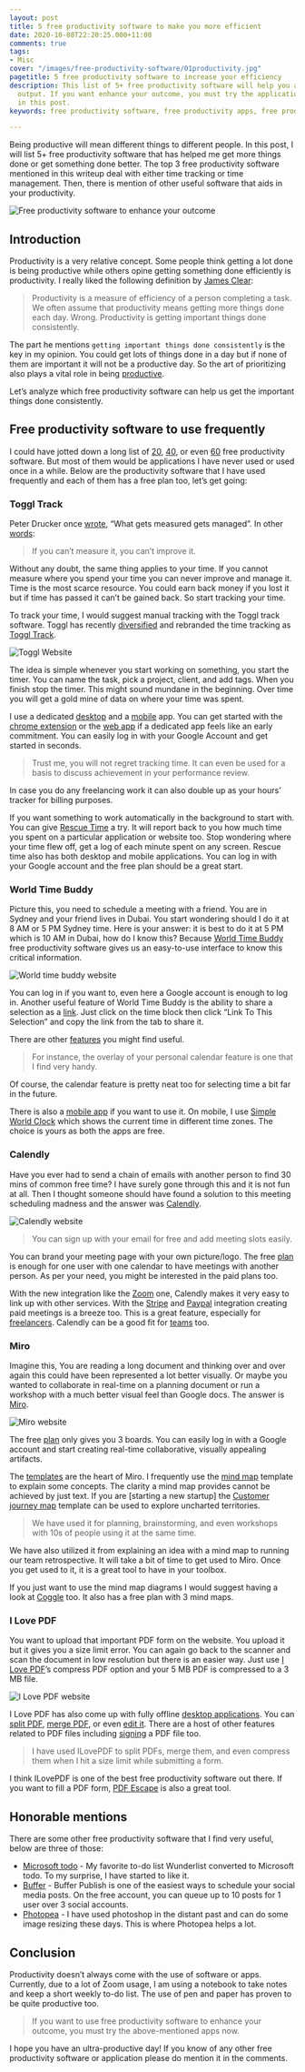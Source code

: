 ```yaml
---
layout: post
title: 5 free productivity software to make you more efficient
date: 2020-10-08T22:20:25.000+11:00
comments: true
tags:
- Misc
cover: "/images/free-productivity-software/01productivity.jpg"
pagetitle: 5 free productivity software to increase your efficiency
description: This list of 5+ free productivity software will help you attain more
  output. If you want enhance your outcome, you must try the applications mentioned
  in this post.
keywords: free productivity software, free productivity apps, free productivity applications

---
```

Being productive will mean different things to different people. In this post, I will list 5+ free productivity software that has helped me get more things done or get something done better. The top 3 free productivity software mentioned in this writeup deal with either time tracking or time management. Then, there is mention of other useful software that aids in your productivity.

<!-- more -->

<img class="center" loading="lazy" src="/images/free-productivity-software/01productivity.jpg" title="Free productivity software to enhance your outcome" alt="Free productivity software to enhance your outcome">

## Introduction

Productivity is a very relative concept. Some people think getting a lot done is being productive while others opine getting something done efficiently is productivity. I really liked the following definition by [James Clear](https://jamesclear.com/productivity):

> Productivity is a measure of efficiency of a person completing a task. We often assume that productivity means getting more things done each day. Wrong. Productivity is getting important things done consistently.

The part he mentions `getting important things done consistently` is the key in my opinion. You could get lots of things done in a day but if none of them are important it will not be a productive day. So the art of prioritizing also plays a vital role in being [productive](/blog/2013/03/5-amazing-free-productivity-apps/).

Let’s analyze which free productivity software can help us get the important things done consistently.

## Free productivity software to use frequently

I could have jotted down a long list of [20](https://www.lifehack.org/articles/featured/top-20-free-applications-to-increase-your-productivity.html), [40](https://www.ventureharbour.com/best-productivity-apps/), or even [60](https://www.timedoctor.com/blog/productivity-tools/) free productivity software. But most of them would be applications I have never used or used once in a while. Below are the productivity software that I have used frequently and each of them has a free plan too, let’s get going:

### Toggl Track

Peter Drucker once [wrote](https://hbr.org/2010/10/what-cant-be-measured), “What gets measured gets managed”. In other [words](https://www.growthink.com/content/two-most-important-quotes-business):

> If you can’t measure it, you can’t improve it.

Without any doubt, the same thing applies to your time. If you cannot measure where you spend your time you can never improve and manage it. Time is the most scarce resource. You could earn back money if you lost it but if time has passed it can’t be gained back. So start tracking your time.

To track your time, I would suggest manual tracking with the Toggl track software. Toggl has recently [diversified](https://toggl.com/blog/toggl-rebrand-toggltrack) and rebranded the time tracking as [Toggl Track](https://toggl.com/track/).

<img class="center" loading="lazy" src="/images/free-productivity-software/02toggl-track.jpg" title="Track your time with Toggl Track" alt="Toggl Website">

The idea is simple whenever you start working on something, you start the timer. You can name the task, pick a project, client, and add tags. When you finish stop the timer. This might sound mundane in the beginning. Over time you will get a gold mine of data on where your time was spent.

I use a dedicated [desktop](https://toggl.com/track/toggl-desktop/) and a [mobile](https://toggl.com/track/mobile-time-tracking-app/) app. You can get started with the [chrome extension](https://chrome.google.com/webstore/detail/toggl-track-productivity/oejgccbfbmkkpaidnkphaiaecficdnfn) or the [web app](https://toggl.com/track/login/) if a dedicated app feels like an early commitment. You can easily log in with your Google Account and get started in seconds.

> Trust me, you will not regret tracking time. It can even be used for a basis to discuss achievement in your performance review.

In case you do any freelancing work it can also double up as your hours’ tracker for billing purposes.

If you want something to work automatically in the background to start with. You can give [Rescue Time](https://www.rescuetime.com/ref/631000) a try. It will report back to you how much time you spent on a particular application or website too. Stop wondering where your time flew off, get a log of each minute spent on any screen. Rescue time also has both desktop and mobile applications. You can log in with your Google account and the free plan should be a great start.

### World Time Buddy

Picture this, you need to schedule a meeting with a friend. You are in Sydney and your friend lives in Dubai. You start wondering should I do it at 8 AM or 5 PM Sydney time. Here is your answer: it is best to do it at 5 PM which is 10 AM in Dubai, how do I know this? Because [World Time Buddy](https://www.worldtimebuddy.com/) free productivity software gives us an easy-to-use interface to know this critical information.

<img class="center" loading="lazy" src="/images/free-productivity-software/03world-time-buddy.jpg" title="What time will it be in future in that city - world time buddy helps you with it" alt="World time buddy website">

You can log in if you want to, even here a Google account is enough to log in. Another useful feature of World Time Buddy is the ability to share a selection as a [link](https://www.worldtimebuddy.com/?qm=1&lid=2147714,1283240,292223&h=2147714&date=2020-10-8&sln=17-17.5). Just click on the time block then click “Link To This Selection” and copy the link from the tab to share it.

There are other [features](https://www.worldtimebuddy.com/features) you might find useful.

> For instance, the overlay of your personal calendar feature is one that I find very handy.

Of course, the calendar feature is pretty neat too for selecting time a bit far in the future.

There is also a [mobile app](https://www.worldtimebuddy.com/mobile-app) if you want to use it. On mobile, I use [Simple World Clock](https://play.google.com/store/apps/details?id=com.chibatching.worldclockwidget&hl=en_AU) which shows the current time in different time zones. The choice is yours as both the apps are free.

### Calendly

Have you ever had to send a chain of emails with another person to find 30 mins of common free time? I have surely gone through this and it is not fun at all. Then I thought someone should have found a solution to this meeting scheduling madness and the answer was [Calendly](https://calendly.com/).

<img class="center" loading="lazy" src="/images/free-productivity-software/04calendly.jpg" title="Get over the meeting scheduling madness with Calendly" alt="Calendly website">

> You can sign up with your email for free and add meeting slots easily.

You can brand your meeting page with your own picture/logo. The free [plan](https://calendly.com/pages/pricing) is enough for one user with one calendar to have meetings with another person. As per your need, you might be interested in the paid plans too.

With the new integration like the [Zoom](https://calendly.com/pages/integrations/zoom) one, Calendly makes it very easy to link up with other services. With the [Stripe](https://calendly.com/pages/integrations/stripe) and [Paypal](https://calendly.com/pages/integrations/paypal) integration creating paid meetings is a breeze too. This is a great feature, especially for [freelancers](https://calendly.com/pages/solutions/freelancers-and-consultants). Calendly can be a good fit for [teams](https://calendly.com/pages/teams) too.

### Miro

Imagine this, You are reading a long document and thinking over and over again this could have been represented a lot better visually.  Or maybe you wanted to collaborate in real-time on a planning document or run a workshop with a much better visual feel than Google docs. The answer is [Miro](https://miro.com).

<img class="center" loading="lazy" src="/images/free-productivity-software/05miro.jpg" title="Work collaboratively for a distributed team in a visual form with Miro" alt="Miro website">

The free [plan](https://miro.com/pricing/) only gives you 3 boards. You can easily log in with a Google account and start creating real-time collaborative, visually appealing artifacts.

The [templates](https://miro.com/templates/) are the heart of Miro. I frequently use the [mind map](https://miro.com/templates/mind-map/) template to explain some concepts. The clarity a mind map provides cannot be achieved by just text. If you are \[starting a new startup\] the [Customer journey map](https://miro.com/templates/customer-journey-map/) template can be used to explore uncharted territories.

> We have used it for planning, brainstorming, and even workshops with 10s of people using it at the same time.

We have also utilized it from explaining an idea with a mind map to running our team retrospective.  It will take a bit of time to get used to Miro. Once you get used to it, it is a great tool to have in your toolbox.

If you just want to use the mind map diagrams I would suggest having a look at [Coggle](https://coggle.it/) too. It also has a free plan with 3 mind maps.

### I Love PDF

You want to upload that important PDF form on the website. You upload it but it gives you a size limit error. You can again go back to the scanner and scan the document in low resolution but there is an easier way. Just use [I Love PDF](https://www.ilovepdf.com/)’s compress PDF option and your 5 MB PDF is compressed to a 3 MB file.

<img class="center" loading="lazy" src="/images/free-productivity-software/06ilovepdf.jpg" title="Compress, split, merge PDF files with ILovePDf" alt="I Love PDF website">

I Love PDF has also come up with fully offline [desktop applications](https://www.ilovepdf.com/desktop). You can [split PDF](https://www.ilovepdf.com/split_pdf), [merge PDF](https://www.ilovepdf.com/merge_pdf), or even [edit it](https://www.ilovepdf.com/edit-pdf). There are a host of other features related to PDF files including [signing](https://www.ilovepdf.com/sign-pdf) a PDF file too.

> I have used ILovePDF to split PDFs, merge them, and even compress them when I hit a size limit while submitting a form.

I think ILovePDF is one of the best free productivity software out there. If you want to fill a PDF form, [PDF Escape](https://www.pdfescape.com/) is also a great tool.

## Honorable mentions

There are some other free productivity software that I find very useful, below are three of those:

* [Microsoft todo](https://todo.microsoft.com) - My favorite to-do list Wunderlist converted to Microsoft todo. To my surprise, I have started to like it.
* [Buffer](https://buffer.com) - Buffer Publish is one of the easiest ways to schedule your social media posts. On the free account, you can queue up to 10 posts for 1 user over 3 social accounts.
* [Photopea](https://www.photopea.com/) - I have used photoshop in the distant past and can do some image resizing these days. This is where Photopea helps a lot.

## Conclusion

Productivity doesn’t always come with the use of software or apps. Currently, due to a lot of Zoom usage, I am using a notebook to take notes and keep a short weekly to-do list. The use of pen and paper has proven to be quite productive too.

> If you want to use free productivity software to enhance your outcome, you must try the above-mentioned apps now.

I hope you have an ultra-productive day! If you know of any other free productivity software or application please do mention it in the comments.